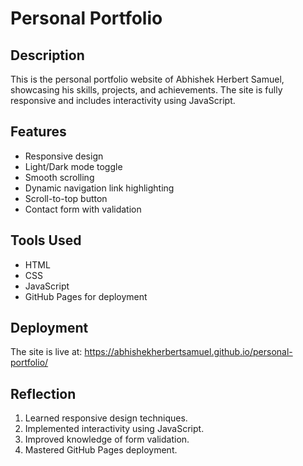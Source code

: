 # Personal Portfolio

## Description
This is the personal portfolio website of Abhishek Herbert Samuel, showcasing his skills, projects, and achievements. The site is fully responsive and includes interactivity using JavaScript.

## Features
- Responsive design
- Light/Dark mode toggle
- Smooth scrolling
- Dynamic navigation link highlighting
- Scroll-to-top button
- Contact form with validation

## Tools Used
- HTML
- CSS
- JavaScript
- GitHub Pages for deployment

## Deployment
The site is live at: https://abhishekherbertsamuel.github.io/personal-portfolio/

## Reflection
1. Learned responsive design techniques.
2. Implemented interactivity using JavaScript.
3. Improved knowledge of form validation.
4. Mastered GitHub Pages deployment.


